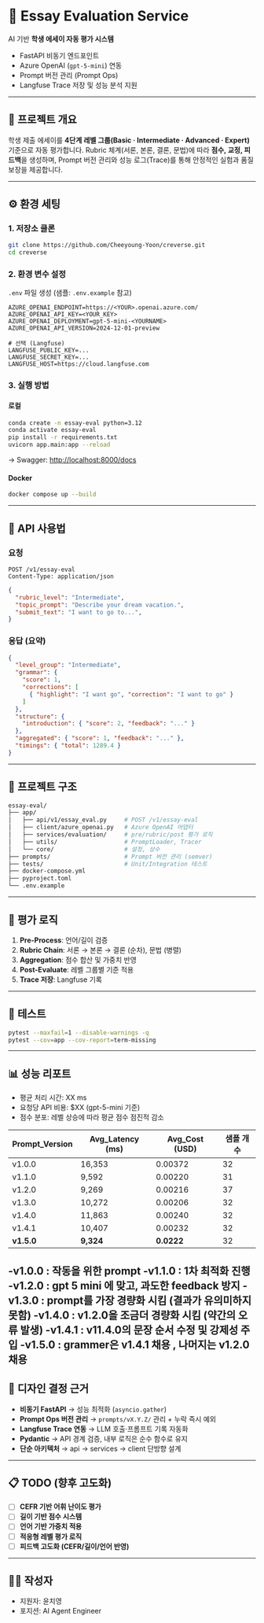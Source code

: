 
# 📝 Essay Evaluation Service

AI 기반 **학생 에세이 자동 평가 시스템**

* FastAPI 비동기 엔드포인트
* Azure OpenAI (`gpt-5-mini`) 연동
* Prompt 버전 관리 (Prompt Ops)
* Langfuse Trace 저장 및 성능 분석 지원

---

## 🚀 프로젝트 개요

학생 제출 에세이를 **4단계 레벨 그룹(Basic · Intermediate · Advanced · Expert)** 기준으로 자동 평가합니다.
Rubric 체계(서론, 본론, 결론, 문법)에 따라 **점수, 교정, 피드백**을 생성하며, Prompt 버전 관리와 성능 로그(Trace)를 통해 안정적인 실험과 품질 보장을 제공합니다.

---

## ⚙️ 환경 세팅

### 1. 저장소 클론

```bash
git clone https://github.com/Cheeyoung-Yoon/creverse.git
cd creverse
```

### 2. 환경 변수 설정

`.env` 파일 생성 (샘플: `.env.example` 참고)

```env
AZURE_OPENAI_ENDPOINT=https://<YOUR>.openai.azure.com/
AZURE_OPENAI_API_KEY=<YOUR_KEY>
AZURE_OPENAI_DEPLOYMENT=gpt-5-mini-<YOURNAME>
AZURE_OPENAI_API_VERSION=2024-12-01-preview

# 선택 (Langfuse)
LANGFUSE_PUBLIC_KEY=...
LANGFUSE_SECRET_KEY=...
LANGFUSE_HOST=https://cloud.langfuse.com
```

### 3. 실행 방법

#### 로컬

```bash
conda create -n essay-eval python=3.12
conda activate essay-eval
pip install -r requirements.txt
uvicorn app.main:app --reload
```

→ Swagger: [http://localhost:8000/docs](http://localhost:8000/docs)

#### Docker

```bash
docker compose up --build
```

---

## 📡 API 사용법

### 요청

```http
POST /v1/essay-eval
Content-Type: application/json
```

```json
{
  "rubric_level": "Intermediate",
  "topic_prompt": "Describe your dream vacation.",
  "submit_text": "I want to go to...",
}
```

### 응답 (요약)

```json
{
  "level_group": "Intermediate",
  "grammar": {
    "score": 1,
    "corrections": [
      { "highlight": "I want go", "correction": "I want to go" }
    ]
  },
  "structure": {
    "introduction": { "score": 2, "feedback": "..." }
  },
  "aggregated": { "score": 1, "feedback": "..." },
  "timings": { "total": 1289.4 }
}
```

---

## 📂 프로젝트 구조

```bash
essay-eval/
├── app/
│   ├── api/v1/essay_eval.py     # POST /v1/essay-eval
│   ├── client/azure_openai.py   # Azure OpenAI 어댑터
│   ├── services/evaluation/     # pre/rubric/post 평가 로직
│   ├── utils/                   # PromptLoader, Tracer
│   └── core/                    # 설정, 상수
├── prompts/                     # Prompt 버전 관리 (semver)
├── tests/                       # Unit/Integration 테스트
├── docker-compose.yml
├── pyproject.toml
└── .env.example
```

---

## 🧩 평가 로직

1. **Pre-Process**: 언어/길이 검증
2. **Rubric Chain**: 서론 → 본론 → 결론 (순차), 문법 (병렬)
3. **Aggregation**: 점수 합산 및 가중치 반영
4. **Post-Evaluate**: 레벨 그룹별 기준 적용
5. **Trace 저장**: Langfuse 기록

---

## 🧪 테스트

```bash
pytest --maxfail=1 --disable-warnings -q
pytest --cov=app --cov-report=term-missing
```

---

## 📊 성능 리포트

* 평균 처리 시간: XX ms
* 요청당 API 비용: $XX (gpt-5-mini 기준)
* 점수 분포: 레벨 상승에 따라 평균 점수 점진적 감소

| Prompt_Version | Avg_Latency (ms) | Avg_Cost (USD) | 샘플 개수 |
|----------------|------------------|----------------|-----------|
| v1.0.0         | 16,353           | 0.00372        | 32        |
| v1.1.0         | 9,592            | 0.00220        | 31        |
| v1.2.0         | 9,269            | 0.00216        | 37        |
| v1.3.0         | 10,272           | 0.00206        | 32        |
| v1.4.0         | 11,863           | 0.00240        | 32        |
| v1.4.1         | 10,407           | 0.00232        | 32        |
| **v1.5.0**     | **9,324**        | **0.0222**     | 32        |


-v1.0.0 : 작동을 위한 prompt
-v1.1.0 : 1차 최적화 진행
-v1.2.0 : gpt 5 mini 에 맞고, 과도한 feedback 방지 
-v1.3.0 : prompt를 가장 경량화 시킴 (결과가 유의미하지 못함)
-v1.4.0 : v1.2.0을 조금더 경량화 시킴 (약간의 오류 발생)
-v1.4.1 : v11.4.0의 문장 순서 수정 및 강제성 주입
-v1.5.0 : grammer은 v1.4.1 채용 , 나머지는 v1.2.0 채용
---

## 📌 디자인 결정 근거

* **비동기 FastAPI** → 성능 최적화 (`asyncio.gather`)
* **Prompt Ops 버전 관리** → `prompts/vX.Y.Z/` 관리 + 누락 즉시 예외
* **Langfuse Trace 연동** → LLM 호출·프롬프트 기록 자동화
* **Pydantic** → API 경계 검증, 내부 로직은 순수 함수로 유지
* **단순 아키텍처** → api → services → client 단방향 설계

---

## 📋 TODO (향후 고도화)

* [ ] **CEFR 기반 어휘 난이도 평가**
* [ ] **길이 기반 점수 시스템**
* [ ] **언어 기반 가중치 적용**
* [ ] **적응형 레벨 평가 로직**
* [ ] **피드백 고도화 (CEFR/길이/언어 반영)**

---

## 👨‍💻 작성자

* 지원자: 윤치영
* 포지션: AI Agent Engineer
